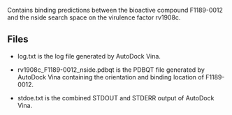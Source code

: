 Contains binding predictions between the bioactive compound F1189-0012 and the nside search space on the virulence factor rv1908c.

## Files

- log.txt is the log file generated by AutoDock Vina.

- rv1908c_F1189-0012_nside.pdbqt is the PDBQT file generated by AutoDock Vina containing the orientation and binding location of F1189-0012.

- stdoe.txt is the combined STDOUT and STDERR output of AutoDock Vina.

